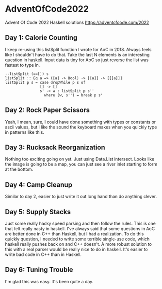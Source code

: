 # AdventOfCode2022
Advent Of Code 2022 Haskell solutions
https://adventofcode.com/2022


## Day 1: Calorie Counting
I keep re-using this listSplit function I wrote for AoC in 2018. Always feels like I shouldn't have to do that.
Take the last N elements is an interesting question in haskell. Input data is tiny for AoC so just reverse the list was fastest to type in.
```
--listSplit (==[]) s
listSplit :: Eq a => ([a] -> Bool) -> [[a]] -> [[[a]]]
listSplit p s = case dropWhile p s of
                [] -> []
                s' -> w : listSplit p s''
                  where (w, s'') = break p s'
```

## Day 2: Rock Paper Scissors
Yeah, I mean, sure, I could have done something with types or constants or ascii values, but I like the sound the keyboard makes when you quickly type in patterns like this.

## Day 3: Rucksack Reorganization
Nothing too exciting going on yet. Just using Data.List intersect. Looks like the image is going to be a map, you can just see a river inlet starting to form at the bottom.

## Day 4: Camp Cleanup
Similar to day 2, easier to just write it out long hand than do anything clever.

## Day 5: Supply Stacks
Just some really hacky speed parsing and then follow the rules. This is one that felt really nasty in haskell. I've always said that some questions in AoC are better done in C++ than Haskell, but I had a realization. To do this quickly question, I needed to write some terrible single-use code, which haskell really pushes back on and C++ doesn't. A more robust solution to this with a real parser would be really nice to do in haskell. It's easier to write bad code in C++ than in Haskell.

## Day 6: Tuning Trouble
I'm glad this was easy. It's been quite a day.


